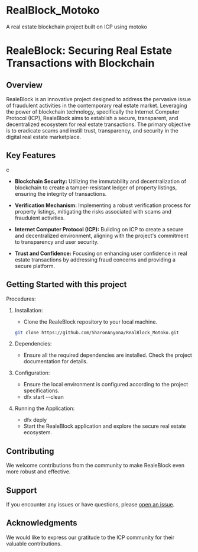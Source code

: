# RealBlock_Motoko

A real estate blockchain project built on ICP using motoko

# RealeBlock: Securing Real Estate Transactions with Blockchain

## Overview

RealeBlock is an innovative project designed to address the pervasive issue of fraudulent activities in the contemporary real estate market. Leveraging the power of blockchain technology, specifically the Internet Computer Protocol (ICP), RealeBlock aims to establish a secure, transparent, and decentralized ecosystem for real estate transactions. The primary objective is to eradicate scams and instill trust, transparency, and security in the digital real estate marketplace.

## Key Features
c
- **Blockchain Security:** Utilizing the immutability and decentralization of blockchain to create a tamper-resistant ledger of property listings, ensuring the integrity of transactions.

- **Verification Mechanism:** Implementing a robust verification process for property listings, mitigating the risks associated with scams and fraudulent activities.

- **Internet Computer Protocol (ICP):** Building on ICP to create a secure and decentralized environment, aligning with the project's commitment to transparency and user security.

- **Trust and Confidence:** Focusing on enhancing user confidence in real estate transactions by addressing fraud concerns and providing a secure platform.

## Getting Started with this project

Procedures:

1. Installation:

   - Clone the RealeBlock repository to your local machine.

   ```bash
   git clone https://github.com/SharonAnyona/RealBlock_Motoko.git
   ```

2. Dependencies:

   - Ensure all the required dependencies are installed. Check the project documentation for details.

3. Configuration:

   - Ensure the local environment is configured according to the project specifications.
   - dfx start --clean

4. Running the Application:
   - dfx deply
   - Start the RealeBlock application and explore the secure real estate ecosystem.

## Contributing

We welcome contributions from the community to make RealeBlock even more robust and effective.

## Support

If you encounter any issues or have questions, please [open an issue](https://github.com/SharonAnyona/RealBlock_Motoko/RealBlock/issues).

## Acknowledgments

We would like to express our gratitude to the ICP community for their valuable contributions.
